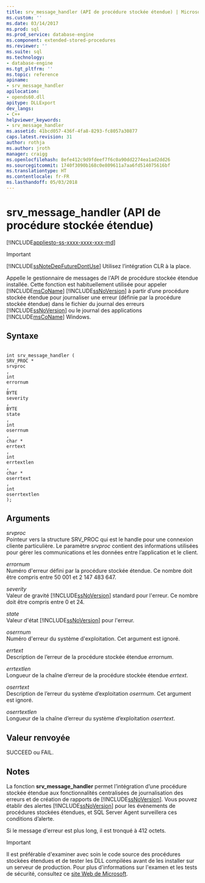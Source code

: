 ```yaml
---
title: srv_message_handler (API de procédure stockée étendue) | Microsoft Docs
ms.custom: ''
ms.date: 03/14/2017
ms.prod: sql
ms.prod_service: database-engine
ms.component: extended-stored-procedures
ms.reviewer: ''
ms.suite: sql
ms.technology:
- database-engine
ms.tgt_pltfrm: ''
ms.topic: reference
apiname:
- srv_message_handler
apilocation:
- opends60.dll
apitype: DLLExport
dev_langs:
- C++
helpviewer_keywords:
- srv_message_handler
ms.assetid: 41bcd057-436f-4fa8-8293-fc8057a30877
caps.latest.revision: 31
author: rothja
ms.author: jroth
manager: craigg
ms.openlocfilehash: 8efe412c9d9fdeef7f6c0a90dd2274ea1ad2dd26
ms.sourcegitcommit: 1740f3090b168c0e809611a7aa6fd514075616bf
ms.translationtype: HT
ms.contentlocale: fr-FR
ms.lasthandoff: 05/03/2018
---
```

# <a name="srvmessagehandler-extended-stored-procedure-api"></a>srv_message_handler (API de procédure stockée étendue)
[!INCLUDE[appliesto-ss-xxxx-xxxx-xxx-md](../../includes/appliesto-ss-xxxx-xxxx-xxx-md.md)]
    
> [!IMPORTANT]  
>  [!INCLUDE[ssNoteDepFutureDontUse](../../includes/ssnotedepfuturedontuse-md.md)] Utilisez l’intégration CLR à la place.  
  
 Appelle le gestionnaire de messages de l'API de procédure stockée étendue installée. Cette fonction est habituellement utilisée pour appeler [!INCLUDE[msCoName](../../includes/msconame-md.md)] [!INCLUDE[ssNoVersion](../../includes/ssnoversion-md.md)] à partir d’une procédure stockée étendue pour journaliser une erreur (définie par la procédure stockée étendue) dans le fichier du journal des erreurs [!INCLUDE[ssNoVersion](../../includes/ssnoversion-md.md)] ou le journal des applications [!INCLUDE[msCoName](../../includes/msconame-md.md)] Windows.  
  
## <a name="syntax"></a>Syntaxe  
  
```  
  
int srv_message_handler (  
SRV_PROC *  
srvproc  
,  
int  
errornum  
,  
BYTE   
severity  
,  
BYTE  
state  
,  
int  
oserrnum  
,  
char *  
errtext  
,  
int  
errtextlen  
,  
char *  
oserrtext  
,  
int  
oserrtextlen  
);  
```  
  
## <a name="arguments"></a>Arguments  
 *srvproc*  
 Pointeur vers la structure SRV_PROC qui est le handle pour une connexion cliente particulière. Le paramètre *srvproc* contient des informations utilisées pour gérer les communications et les données entre l’application et le client.  
  
 *errornum*  
 Numéro d'erreur défini par la procédure stockée étendue. Ce nombre doit être compris entre 50 001 et 2 147 483 647.  
  
 *severity*  
 Valeur de gravité [!INCLUDE[ssNoVersion](../../includes/ssnoversion-md.md)] standard pour l'erreur. Ce nombre doit être compris entre 0 et 24.  
  
 *state*  
 Valeur d'état [!INCLUDE[ssNoVersion](../../includes/ssnoversion-md.md)] pour l'erreur.  
  
 *oserrnum*  
 Numéro d'erreur du système d'exploitation. Cet argument est ignoré.  
  
 *errtext*  
 Description de l’erreur de la procédure stockée étendue *errornum*.  
  
 *errtextlen*  
 Longueur de la chaîne d’erreur de la procédure stockée étendue *errtext*.  
  
 *oserrtext*  
 Description de l’erreur du système d’exploitation *oserrnum*. Cet argument est ignoré.  
  
 *oserrtextlen*  
 Longueur de la chaîne d’erreur du système d’exploitation *oserrtext*.  
  
## <a name="returns"></a>Valeur renvoyée  
 SUCCEED ou FAIL.  
  
## <a name="remarks"></a>Notes   
 La fonction **srv_message_handler** permet l’intégration d’une procédure stockée étendue aux fonctionnalités centralisées de journalisation des erreurs et de création de rapports de [!INCLUDE[ssNoVersion](../../includes/ssnoversion-md.md)]. Vous pouvez établir des alertes [!INCLUDE[ssNoVersion](../../includes/ssnoversion-md.md)] pour les événements de procédures stockées étendues, et SQL Server Agent surveillera ces conditions d’alerte.  
  
 Si le message d'erreur est plus long, il est tronqué à 412 octets.  
  
> [!IMPORTANT]  
>  Il est préférable d'examiner avec soin le code source des procédures stockées étendues et de tester les DLL compilées avant de les installer sur un serveur de production. Pour plus d'informations sur l'examen et les tests de sécurité, consultez ce [site Web de Microsoft](http://go.microsoft.com/fwlink/?LinkID=54761&amp;clcid=0x409http://msdn.microsoft.com/security/).  
  
  
